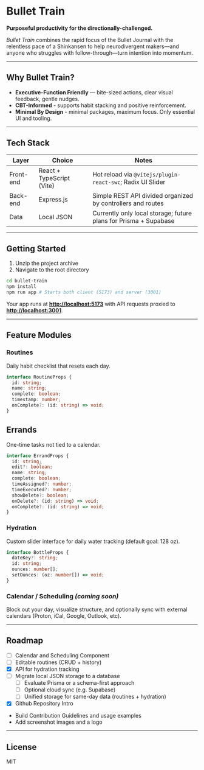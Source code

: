 # Bullet Train

**Purposeful productivity for the directionally-challenged.**

_Bullet Train_ combines the rapid focus of the Bullet Journal with the relentless pace of a Shinkansen to help neurodivergent makers—and anyone who struggles with follow-through—turn intention into momentum.

---

## Why Bullet Train?

- **Executive-Function Friendly** — bite-sized actions, clear visual feedback, gentle nudges.
- **CBT-Informed** - supports habit stacking and positive reinforcement.
- **Minimal By Design** - minimal packages, maximum focus. Only essential UI and tooling.

---

## Tech Stack

| Layer     | Choice                    | Notes                                                            |
| --------- | ------------------------- | ---------------------------------------------------------------- |
| Front-end | React + TypeScript (Vite) | Hot reload via `@vitejs/plugin-react-swc`; Radix UI Slider       |
| Back-end  | Express.js                | Simple REST API divided organized by controllers and routes      |
| Data      | Local JSON                | Currently only local storage; future plans for Prisma + Supabase |

---

## Getting Started

1. Unzip the project archive
2. Navigate to the root directory

```zsh
cd bullet-train
npm install
npm run app # Starts both client (5173) and server (3001)
```

Your app runs at [**http://localhost:5173**](http://localhost:5173) with API requests proxied to [**http://localhost:3001**](http://localhost:3001).

---

## Feature Modules

### Routines

Daily habit checklist that resets each day.

```ts
interface RoutineProps {
  id: string;
  name: string;
  complete: boolean;
  timestamp: number;
  onComplete?: (id: string) => void;
}
```

## Errands

One-time tasks not tied to a calendar.

```ts
interface ErrandProps {
  id: string;
  edit?: boolean;
  name: string;
  complete: boolean;
  timeAssigned?: number;
  timeExecuted?: number;
  showDelete?: boolean;
  onDelete?: (id: string) => void;
  onComplete?: (id: string) => void;
}
```

### Hydration

Custom slider interface for daily water tracking (default goal: 128 oz).

```ts
interface BottleProps {
  dateKey?: string;
  id: string;
  ounces: number[];
  setOunces: (oz: number[]) => void;
}
```

### Calendar / Scheduling _(coming soon)_

Block out your day, visualize structure, and optionally sync with external calendars (Proton, iCal, Google, Outlook, etc).

---

## Roadmap

- [ ] Calendar and Scheduling Component
- [ ] Editable routines (CRUD + history)
- [x] API for hydration tracking
- [ ] Migrate local JSON storage to a database
  - [ ] Evaluate Prisma or a schema-first approach
  - [ ] Optional cloud sync (e.g. Supabase)
  - [ ] Unified storage for same-day data (routines + hydration)
- [x] Github Repository Intro
- Build Contribution Guidelines and usage examples
- Add screenshot images and a logo

---

## License

MIT
